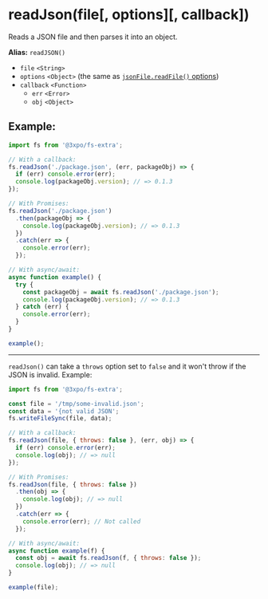 # readJson(file[, options][, callback])

Reads a JSON file and then parses it into an object.

**Alias:** `readJSON()`

- `file` `<String>`
- `options` `<Object>` (the same as [`jsonFile.readFile()` options](https://github.com/jprichardson/node-jsonfile#readfilefilename-options-callback))
- `callback` `<Function>`
  - `err` `<Error>`
  - `obj` `<Object>`

## Example:

```js
import fs from '@3xpo/fs-extra';

// With a callback:
fs.readJson('./package.json', (err, packageObj) => {
  if (err) console.error(err);
  console.log(packageObj.version); // => 0.1.3
});

// With Promises:
fs.readJson('./package.json')
  .then(packageObj => {
    console.log(packageObj.version); // => 0.1.3
  })
  .catch(err => {
    console.error(err);
  });

// With async/await:
async function example() {
  try {
    const packageObj = await fs.readJson('./package.json');
    console.log(packageObj.version); // => 0.1.3
  } catch (err) {
    console.error(err);
  }
}

example();
```

---

`readJson()` can take a `throws` option set to `false` and it won't throw if the JSON is invalid. Example:

```js
import fs from '@3xpo/fs-extra';

const file = '/tmp/some-invalid.json';
const data = '{not valid JSON';
fs.writeFileSync(file, data);

// With a callback:
fs.readJson(file, { throws: false }, (err, obj) => {
  if (err) console.error(err);
  console.log(obj); // => null
});

// With Promises:
fs.readJson(file, { throws: false })
  .then(obj => {
    console.log(obj); // => null
  })
  .catch(err => {
    console.error(err); // Not called
  });

// With async/await:
async function example(f) {
  const obj = await fs.readJson(f, { throws: false });
  console.log(obj); // => null
}

example(file);
```
